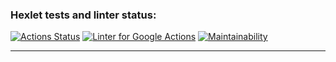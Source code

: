 ### Hexlet tests and linter status:
[![Actions Status](https://github.com/artem-prygin/frontend-project-lvl3/workflows/hexlet-check/badge.svg)](https://github.com/artem-prygin/frontend-project-lvl3/actions)
[![Linter for Google Actions](https://github.com/artem-prygin/frontend-project-lvl3/workflows/Linter%20Github%20Actions/badge.svg)](https://github.com/artem-prygin/frontend-project-lvl3/actions?query=workflow%3A%22Linter+Github+Actions%22)
[![Maintainability](https://api.codeclimate.com/v1/badges/bc3956b8ea26a280ef42/maintainability)](https://codeclimate.com/github/artem-prygin/frontend-project-lvl3/maintainability)
* * *